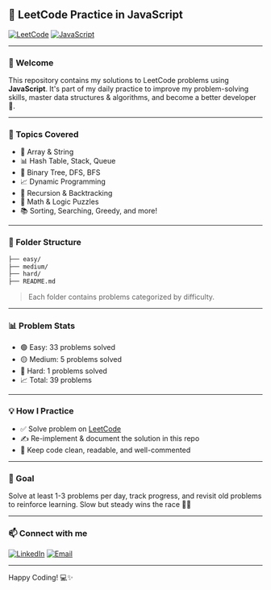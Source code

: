 ## 📘 LeetCode Practice in JavaScript

[![LeetCode](https://img.shields.io/badge/LeetCode-FFA116?style=flat&logo=LeetCode&logoColor=white)](https://leetcode.com/) [![JavaScript](https://img.shields.io/badge/JavaScript-F7DF1E?style=flat&logo=javascript&logoColor=black)](https://developer.mozilla.org/en-US/docs/Web/JavaScript)

---

### 👋 Welcome

This repository contains my solutions to LeetCode problems using **JavaScript**. It's part of my daily practice to improve my problem-solving skills, master data structures & algorithms, and become a better developer 🚀.

---

### 🧠 Topics Covered

- 📌 Array & String
- 📊 Hash Table, Stack, Queue
- 🌳 Binary Tree, DFS, BFS
- 📈 Dynamic Programming
- 🔁 Recursion & Backtracking
- 🧩 Math & Logic Puzzles
- 📚 Sorting, Searching, Greedy, and more!

---

### 📂 Folder Structure

```bash
├── easy/
├── medium/
├── hard/
├── README.md
```

> Each folder contains problems categorized by difficulty.

---

### 📊 Problem Stats

- 🟢 Easy: 33 problems solved
- 🟡 Medium: 5 problems solved
- 🔴 Hard: 1 problems solved
- 📈 Total: 39 problems

---

### 💡 How I Practice

- ✅ Solve problem on [LeetCode](https://leetcode.com/)
- ✍️ Re-implement & document the solution in this repo
- 🧼 Keep code clean, readable, and well-commented

---

### 📅 Goal

Solve at least 1-3 problems per day, track progress, and revisit old problems to reinforce learning. Slow but steady wins the race 🐢💪

---

### 📫 Connect with me

[![LinkedIn](https://img.shields.io/badge/LinkedIn-%230077B5.svg?logo=linkedin&logoColor=white)](https://linkedin.com/in/namtndev) [![Email](https://img.shields.io/badge/Email-D14836?logo=gmail&logoColor=white)](mailto:namtndev312002@gmail.com)

---

Happy Coding! 💻✨
